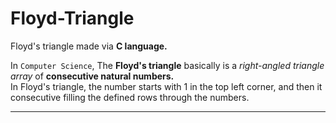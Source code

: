 # Floyd-Triangle
Floyd's triangle made via **C language.**

In `Computer Science`, The **Floyd's triangle** basically is a *right-angled triangle array* of **consecutive natural numbers.**
<br>
In Floyd's triangle, the number starts with 1 in the top left corner, and then it consecutive filling the defined rows through the numbers.

---------------
